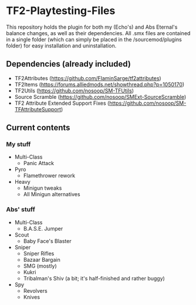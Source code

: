 # TF2-Playtesting-Files

This repository holds the plugin for both my (Echo's) and Abs Eternal's balance changes, as well as their dependencies.
All .smx files are contained in a single folder (which can simply be placed in the /sourcemod/plugins folder) for easy installation and uninstallation.

## Dependencies (already included)

* TF2Attributes (https://github.com/FlaminSarge/tf2attributes)
* TF2Items (https://forums.alliedmods.net/showthread.php?p=1050170)
* TF2Utils (https://github.com/nosoop/SM-TFUtils)
* Source Scramble (https://github.com/nosoop/SMExt-SourceScramble)
* TF2 Attribute Extended Support Fixes (https://github.com/nosoop/SM-TFAttributeSupport)

## Current contents
### My stuff
- Multi-Class
  - Panic Attack
- Pyro
  - Flamethrower rework
- Heavy
  - Minigun tweaks
  - All Minigun alternatives

### Abs' stuff
- Multi-Class
  - B.A.S.E. Jumper
- Scout
  - Baby Face's Blaster
- Sniper
  - Sniper Rifles
  - Bazaar Bargain
  - SMG (mostly)
  - Kukri
  - Tribalman's Shiv (a bit; it's half-finished and rather buggy)
- Spy
  - Revolvers
  - Knives
